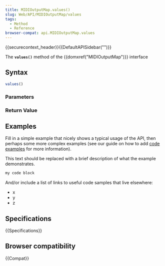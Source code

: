 ```yaml
---
title: MIDIOutputMap.values()
slug: Web/API/MIDIOutputMap/values
tags:
  - Method
  - Reference
browser-compat: api.MIDIOutputMap.values
---
```

{{securecontext_header}}{{DefaultAPISidebar("")}}

The **`values()`** method of the {{domxref("MIDIOutputMap")}} interface 

## Syntax

```js
values()
```

### Parameters



### Return Value



## Examples

Fill in a simple example that nicely shows a typical usage of the API, then perhaps some more complex examples (see our guide on how to add [code examples](/en-US/docs/MDN/Contribute/Structures/Code_examples) for more information).

This text should be replaced with a brief description of what the example demonstrates.

```js
my code block
```

And/or include a list of links to useful code samples that live elsewhere:

*   x
*   y
*   z

## Specifications

{{Specifications}}

## Browser compatibility

{{Compat}}

